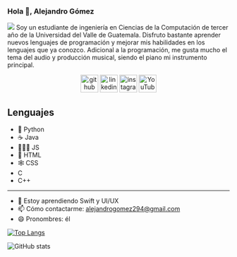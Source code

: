 ### Hola 👋, Alejandro Gómez
![](https://t3.ftcdn.net/jpg/03/52/39/00/360_F_352390061_Bem8aYkzfGhIObTC4fXhf0PmKQjWM1wN.jpg)
Soy un estudiante de ingeniería en Ciencias de la Computación de tercer año de la Universidad del Valle de Guatemala. Disfruto bastante aprender nuevos lenguajes de programación y mejorar mis habilidades en los lenguajes que ya conozco. Adicional a la programación, me gusta mucho el tema del audio y producción musical, siendo el piano mi instrumento principal.


[<p align="center"> <img src='https://cdn.jsdelivr.net/npm/simple-icons@3.0.1/icons/github.svg' alt='github' height='40'>](https://github.com/aleg001)  [<img src='https://cdn.jsdelivr.net/npm/simple-icons@3.0.1/icons/linkedin.svg' alt='linkedin' height='40'>](https://www.linkedin.com/in/aleg001/)  [<img src='https://cdn.jsdelivr.net/npm/simple-icons@3.0.1/icons/instagram.svg' alt='instagram' height='40'>](https://www.instagram.com/aleg_001/)  [<img src='https://cdn.jsdelivr.net/npm/simple-icons@3.0.1/icons/youtube.svg' alt='YouTube' height='40'>](https://www.youtube.com/channel/UCLxEACPecpitk-njq8CyBEg) 

## Lenguajes
* 🐍 Python
* ☕️ Java
* 🧑🏽‍💻 JS
* 📄 HTML
* 🕸 CSS
* C
* C++
----------------------------
- 🌱 Estoy aprendiendo Swift y UI/UX 
- 📫 Cómo contactarme: alejandrogomez294@gmail.com 
- 😄 Pronombres: él 

 

[![Top Langs](https://github-readme-stats.vercel.app/api/top-langs/?username=aleg001)](https://github.com/anuraghazra/github-readme-stats)

![GitHub stats](https://github-readme-stats.vercel.app/api?username=aleg001&show_icons=true&count_private=true)  











<!--
**aleg001/aleg001** is a ✨ _special_ ✨ repository because its `README.md` (this file) appears on your GitHub profile.

Here are some ideas to get you started:

- 🔭 I’m currently working on ...
- 🌱 I’m currently learning ...
- 👯 I’m looking to collaborate on ...
- 🤔 I’m looking for help with ...
- 💬 Ask me about ...
- 📫 How to reach me: ...
- 😄 Pronouns: ...
- ⚡ Fun fact: ...
-->
